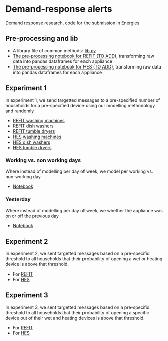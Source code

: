# Demand-response alerts

Demand response research, code for the submission in Energies

## Pre-processing and lib

- A library file of common methods: [lib.py](./lib.py)
- [The pre-processing notebook for REFIT (TO ADD)](), transforming raw data into pandas dataframes for each appliance
- [The pre-processing notebook for HES (TO ADD)](), transforming raw data into pandas dataframes for each appliance

## Experiment 1

In experiment 1, we send targetted messages to a pre-specified number of households for a pre-specified device using our modelling methodology and randomly

- [REFIT washing machines](./REFIT%20Experiment%201%20-%20Washing%20Machines.ipynb)
- [REFIT dish washers](./REFIT%20Experiment%201%20-%20Dish%20Washers.ipynb)
- [REFIT tumble dryers](./REFIT%20Experiment%201%20-%20Tumble%20Dryers.ipynb)
- [HES washing machines](./HES%20Experiment%201%20-%20Washing%20Machines.ipynb)
- [HES dish washers](./HES%20Experiment%201%20-%20Dish%20Washers.ipynb)
- [HES tumble dryers](./HES%20Experiment%201%20-%20Tumble%20Dryers.ipynb)

### Working vs. non working days

Where instead of modelling per day of week, we model per working vs. non-working day

- [Notebook](./REFIT%20Experiment%201%20-%20Washing%20Machines%20-%20Workdays%20vs.%20Weekends.ipynb)

### Yesterday

Where instead of modelling per day of week, we whether the appliance was on or off the previous day

- [Notebook](./REFIT%20Experiment%201%20-%20Washing%20Machines%20-%20Yesterday.ipynb)

## Experiment 2

In experiment 2, we sent targetted messages based on a pre-specifid threshold to all households that their probability of opening a wet or heating device is above that threshold.

- For [REFIT](./REFIT%20Experiment%202%20-%20MultiDevice.ipynb)
- For [HES](./HES%20Experiment%202%20-%20MultiDevice.ipynb)

## Experiment 3

In experiment 3, we sent targetted messages based on a pre-specifid threshold to all households that their probability of opening a specific device out of their wet and heating devices is above that threshold.

- For [REFIT](./REFIT%20Experiment%203%20-%20Personalized.ipynb)
- For [HES](./HES%20Experiment%203%20-%20Personalized.ipynb)
